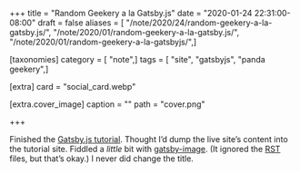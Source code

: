 +++
title = "Random Geekery a la Gatsby.js"
date = "2020-01-24 22:31:00-08:00"
draft = false
aliases = [ "/note/2020/24/random-geekery-a-la-gatsby.js/", "/note/2020/01/random-geekery-a-la-gatsby.js/", "/note/2020/01/random-geekery-a-la-gatsbyjs/",]

[taxonomies]
category = [ "note",]
tags = [ "site", "gatsbyjs", "panda geekery",]

[extra]
card = "social_card.webp"

[extra.cover_image]
caption = ""
path = "cover.png"

+++

Finished the [Gatsby.js tutorial](https://www.gatsbyjs.org/tutorial/).
Thought I’d dump the live site’s content into the tutorial site. Fiddled
a *little* bit with
[gatsby-image](https://www.gatsbyjs.org/packages/gatsby-image/). (It
ignored the [RST](/tags/rst) files, but that’s okay.) I never did change
the title.